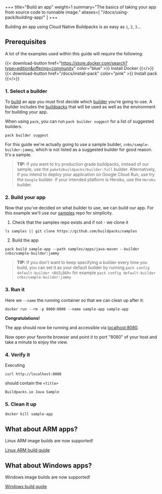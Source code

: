 +++
title="Build an app"
weight=1
summary="The basics of taking your app from source code to runnable image."
aliases=[
    "/docs/using-pack/building-app/"
]
+++
<!--+- `
# Build an app
`+-->

<!-- test:suite=create-app;weight=1 -->

<!-- test:setup:exec;exit-code=-1 -->
<!--
```bash
docker rmi sample-app
pack config trusted-builders add cnbs/sample-builder:jammy
```
-->

<!-- test:teardown:exec -->
<!--
```bash
docker rmi sample-app
```
-->

Building an app using Cloud Native Buildpacks is as easy as `1`, `2`, `3`...

## Prerequisites

A lot of the examples used within this guide will require the following: 

{{< download-button href="https://store.docker.com/search?type=edition&offering=community" color="blue" >}} Install Docker {{</>}}
{{< download-button href="/docs/install-pack" color="pink" >}} Install pack {{</>}}

### 1. Select a builder

To [build][build] an app you must first decide which [builder][builder] you're going to use. A builder
includes the [buildpacks][buildpack] that will be used as well as the environment for building your
app.

When using `pack`, you can run `pack builder suggest` for a list of suggested builders.

```
pack builder suggest
```
<!--+- "{{execute}}"+-->

For this guide we're actually going to use a sample builder, `cnbs/sample-builder:jammy`, which is not listed
as a suggested builder for good reason. It's a sample.

> **TIP:**  If you want to try production grade buildpacks, instead of our sample, use the `paketobuildpacks/builder:full` builder.  Alternatively, if you intend to deploy your application on Google Cloud Run, use try the `Google` builder.  If your intended platform is Heroku, use the `Heroku` builder.

### 2. Build your app

Now that you've decided on what builder to use, we can build our app. For this example we'll use our [samples][samples]
repo for simplicity.

1. Check that the samples repo exists and if not - we clone it
<!-- test:exec -->
```
ls samples || git clone https://github.com/buildpacks/samples
```
<!--+- "{{execute}}"+-->

2. Build the app
<!-- test:exec -->
```
pack build sample-app --path samples/apps/java-maven --builder cnbs/sample-builder:jammy
```
<!--+- "{{execute}}"+-->

> **TIP:** If you don't want to keep specifying a builder every time you build, you can set it as your default
> builder by running `pack config default-builder <BUILDER>` for example `pack config default-builder cnbs/sample-builder:jammy`
<!--+- "{{execute}}"+-->

### 3. Run it

Here we `--name` the running container so that we can clean up after it:

<!-- test:exec -->
```
docker run --rm -p 8080:8080 --name sample-app sample-app
```
<!--+- "{{execute}}"+-->

**Congratulations!**

<!--+- if false+-->
The app should now be running and accessible via [localhost:8080](http://localhost:8080).
<!--+end+-->

Now open your favorite browser and point it to port "8080" of your host and take a minute to enjoy the view.

### 4. Verify it

Executing

<!-- test:exec -->
```
curl http://localhost:8080
```

should contain the `<title>`
<!-- test:assert=contains -->
```text
Buildpacks.io Java Sample
```

### 5. Clean it up

<!-- test:exec -->
```
docker kill sample-app
```

## What about ARM apps?

Linux ARM image builds are now supported!

<!--+- if false+-->
<a href="/docs/app-developer-guide/how-to/build-an-arm-app" class="button bg-blue">Linux ARM build guide</a>
<!--+end+-->

<!--+ `
Check out the [Linux ARM build guide](https://buildpacks.io//docs/app-developer-guide/build-an-arm-app).
` +-->
## What about Windows apps?

Windows image builds are now supported!

<!--+- if false+-->
<a href="/docs/app-developer-guide/how-to/build-a-windows-app" class="button bg-blue">Windows build guide</a>
<!--+end+-->
<!--+ `
Check out the [Windows build guide](https://buildpacks.io/docs/app-developer-guide/build-a-windows-app/).
` +-->

[build]: /docs/concepts/operations/build
[builder]: /docs/concepts/components/builder
[buildpack]: /docs/concepts/components/buildpack
[samples]: https://github.com/buildpacks/samples
